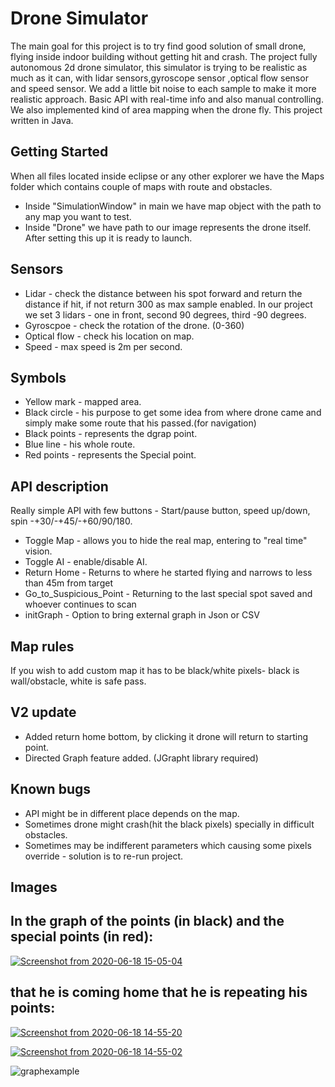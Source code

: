 # Drone Simulator
The main goal for this project is to try find good solution of small drone, flying inside indoor building without getting hit and crash.
The project fully autonomous 2d drone simulator, this simulator is trying to be realistic as much as it can, with lidar sensors,gyroscope sensor ,optical flow sensor and speed sensor.
We add a little bit noise to each sample to make it more realistic approach.
Basic API with real-time info and also manual controlling.
We also implemented kind of area mapping when the drone fly.
This project written in Java.

## Getting Started

When all files located inside eclipse or any other explorer we have the Maps folder which contains couple of maps with route and obstacles.
- Inside "SimulationWindow" in main we have map object with the path to any map you want to test.
- Inside "Drone" we have path to our image represents the drone itself.
After setting this up it is ready to launch.

## Sensors
- Lidar - check the distance between his spot forward and return the distance if hit, if not return 300 as max sample enabled.
In our project we set 3 lidars - one in front, second 90 degrees, third -90 degrees.
- Gyroscpoe      - check the rotation of the drone. (0-360)
- Optical flow   - check his location on map.
- Speed          - max speed is 2m per second.

## Symbols 
- Yellow mark    - mapped area.
- Black circle   - his purpose to get some idea from where drone came and simply make some route that his passed.(for navigation)
- Black points   - represents the dgrap point.
- Blue line      - his whole route.
- Red points     - represents the Special point.

## API description
Really simple API with few buttons -
Start/pause button, speed up/down, spin -+30/-+45/-+60/90/180.
- Toggle Map                         - allows you to hide the real map, entering to "real time" vision.
- Toggle AI                          - enable/disable AI.
- Return Home                        - Returns to where he started flying and narrows to less than 45m from target
- Go_to_Suspicious_Point             - Returning to the last special spot saved and whoever continues to scan
- initGraph                          - Option to bring external graph in Json or CSV

## Map rules
If you wish to add custom map it has to be black/white pixels- black is wall/obstacle, white is safe pass.

## V2 update
- Added return home bottom, by clicking it drone will return to starting point.
- Directed Graph feature added. (JGrapht library required)

## Known bugs
- API might be in different place depends on the map.
- Sometimes drone might crash(hit the black pixels) specially in difficult obstacles.
- Sometimes may be indifferent parameters which causing some pixels override - solution is to re-run project.

## Images

## In the graph of the points (in black) and the special points (in red):

<a href="http://www.siz.co.il/"><img src="http://up419.siz.co.il/up1/w1qzzcdo5wzm.png" border="0" alt="Screenshot from 2020-06-18 15-05-04" /></a>


## that he is coming home that he is repeating his points:

<a href="http://www.siz.co.il/"><img src="http://up419.siz.co.il/up3/aqwt1xtyxmnm.png" border="0" alt="Screenshot from 2020-06-18 14-55-20" /></a>


<a href="http://www.siz.co.il/"><img src="http://up419.siz.co.il/up3/fzyrwnj2kugn.png" border="0" alt="Screenshot from 2020-06-18 14-55-02" /></a>

![graphexample](https://user-images.githubusercontent.com/28596354/60256218-cc095680-98d9-11e9-8ab4-70c00e863df8.png)

